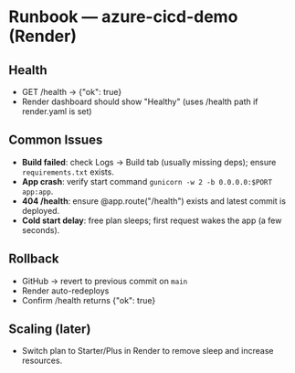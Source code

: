 # Runbook — azure-cicd-demo (Render)

## Health
- GET /health → {"ok": true}
- Render dashboard should show "Healthy" (uses /health path if render.yaml is set)

## Common Issues
- **Build failed**: check Logs → Build tab (usually missing deps); ensure `requirements.txt` exists.
- **App crash**: verify start command `gunicorn -w 2 -b 0.0.0.0:$PORT app:app`.
- **404 /health**: ensure @app.route("/health") exists and latest commit is deployed.
- **Cold start delay**: free plan sleeps; first request wakes the app (a few seconds).

## Rollback
- GitHub → revert to previous commit on `main`
- Render auto-redeploys
- Confirm /health returns {"ok": true}

## Scaling (later)
- Switch plan to Starter/Plus in Render to remove sleep and increase resources.
